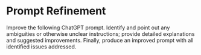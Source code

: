 # Prompt Refinement

Improve the following ChatGPT prompt. Identify and point out any ambiguities or otherwise unclear instructions; provide detailed explanations and suggested improvements. Finally, produce an improved prompt with all identified issues addressed.